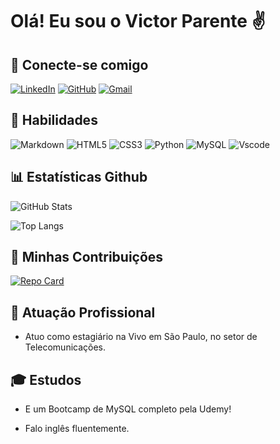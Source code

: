 # **Olá! Eu sou o Victor Parente** ✌


## 📩 **Conecte-se comigo** 
[![LinkedIn](https://img.shields.io/badge/LinkedIn-0077B5?style=for-the-badge&logo=linkedin&logoColor=white)](https://www.linkedin.com/in/victor-parente-530b4a1a3/) [![GitHub](https://img.shields.io/badge/GitHub-100000?style=for-the-badge&logo=github&logoColor=white)](https://github.com/parentey) [![Gmail](https://img.shields.io/badge/Gmail-333333?style=for-the-badge&logo=gmail&logoColor=red)](mailto:pandrade.vic@gmail.com)


## 🧠 **Habilidades** 
![Markdown](https://img.shields.io/badge/Markdown-000?style=for-the-badge&logo=markdown) ![HTML5](https://img.shields.io/badge/HTML5-E34F26?style=for-the-badge&logo=html5&logoColor=white) ![CSS3](https://img.shields.io/badge/CSS3-1572B6?style=for-the-badge&logo=css3&logoColor=white) ![Python](https://img.shields.io/badge/python-3670A0?style=for-the-badge&logo=python&logoColor=ffdd54) ![MySQL](https://img.shields.io/badge/MySQL-00000F?style=for-the-badge&logo=mysql&logoColor=white) ![Vscode](https://img.shields.io/badge/Vscode-007ACC?style=for-the-badge&logo=visual-studio-code&logoColor=white)


## 📊 **Estatísticas Github** 
![GitHub Stats](https://github-readme-stats.vercel.app/api?username=parentey&theme=transparent&bg_color=000&border_color=30A3DC&show_icons=true&icon_color=30A3DC&title_color=E94D5F&text_color=FFF)

![Top Langs](https://github-readme-stats-git-masterrstaa-rickstaa.vercel.app/api/top-langs/?username=SEUUSERNAME&bg_color=000&border_color=30A3DC&title_color=E94D5F&text_color=FFF)


## 🤝 **Minhas Contribuições** 

[![Repo Card](https://github-readme-stats.vercel.app/api/pin/?username=parentey&repo=dio-lab-open-source&bg_color=000&border_color=30A3DC&show_icons=true&icon_color=30A3DC&title_color=E94D5F&text_color=FFF)](https://github.com/parentey/dio-lab-open-source)


## 🎯 **Atuação Profissional** 
- Atuo como estagiário na Vivo em São Paulo, no setor de Telecomunicações.


## 🎓 **Estudos** 
- E um Bootcamp de MySQL completo pela Udemy!

- Falo inglês fluentemente.

